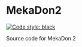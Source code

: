 # MekaDon2

[![Code style: black](https://img.shields.io/badge/code%20style-black-000000.svg)](https://github.com/psf/black)

Source code for MekaDon 2
